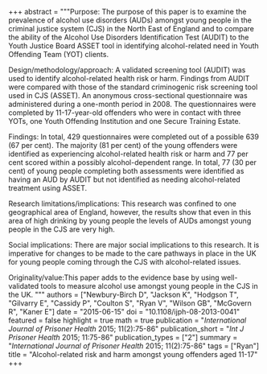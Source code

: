 +++
abstract = """Purpose: The purpose of this paper is to examine the prevalence of alcohol use disorders (AUDs) amongst young people in the criminal justice system (CJS) in the North East of England and to compare the ability of the Alcohol Use Disorders Identification Test (AUDIT) to the Youth Justice Board ASSET tool in identifying alcohol-related need in Youth Offending Team (YOT) clients.

Design/methodology/approach: A validated screening tool (AUDIT) was used to identify alcohol-related health risk or harm. Findings from AUDIT were compared with those of the standard criminogenic risk screening tool used in CJS (ASSET). An anonymous cross-sectional questionnaire was administered during a one-month period in 2008. The questionnaires were completed by 11-17-year-old offenders who were in contact with three YOTs, one Youth Offending Institution and one Secure Training Estate.

Findings: In total, 429 questionnaires were completed out of a possible 639 (67 per cent). The majority (81 per cent) of the young offenders were identified as experiencing alcohol-related health risk or harm and 77 per cent scored within a possibly alcohol-dependent range. In total, 77 (30 per cent) of young people completing both assessments were identified as having an AUD by AUDIT but not identified as needing alcohol-related treatment using ASSET.

Research limitations/implications: This research was confined to one geographical area of England, however, the results show that even in this area of high drinking by young people the levels of AUDs amongst young people in the CJS are very high.

Social implications: There are major social implications to this research. It is imperative for changes to be made to the care pathways in place in the UK for young people coming through the CJS with alcohol-related issues.

Originality/value:This paper adds to the evidence base by using well-validated tools to measure alcohol use amongst young people in the CJS in the UK.
"""
authors = ["Newbury-Birch D", "Jackson K", "Hodgson T", "Gilvarry E", "Cassidy P", "Coulton S", "Ryan V", "Wilson GB", "McGovern R", "Kaner E"]
date = "2015-06-15"
doi = "10.1108/ijph-08-2013-0041"
featured = false
highlight = true
math = true
publication = "*International Journal of Prisoner Health* 2015; 11(2):75-86"
publication_short = "*Int J Prisoner Health* 2015; 11:75-86"
publication_types = ["2"]
summary = "*International Journal of Prisoner Health* 2015; 11(2):75-86"
tags = ["Ryan"]
title = "Alcohol-related risk and harm amongst young offenders aged 11-17"
+++
